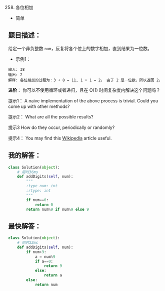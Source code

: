 258. 各位相加

- 简单

## 题目描述：
给定一个非负整数 ```num```，反复将各个位上的数字相加，直到结果为一位数。

- 示例1：

```
输入: 38
输出: 2
解释: 各位相加的过程为：3 + 8 = 11, 1 + 1 = 2。 由于 2 是一位数，所以返回 2。
```

**进阶**：
你可以不使用循环或者递归，且在 O(1) 时间复杂度内解决这个问题吗？

提示1：
A naive implementation of the above process is trivial. Could you come up with other methods?

提示2：
What are all the possible results?

提示3
How do they occur, periodically or randomly?

提示4：
You may find this [Wikipedia](https://en.wikipedia.org/wiki/Digital_root) article useful.
## 我的解答：
``` python
class Solution(object):
    # 用时36ms
    def addDigits(self, num):
        """
        :type num: int
        :rtype: int
        """
        if num==0:
            return 0
        return num%9 if num%9 else 9
```

## 最快解答：
``` python
class Solution(object):
    # 用时32ms
    def addDigits(self, num):
        if num>9:
            a = num%9
            if a==0:
                return 9
            else:
                return a
        else:
            return num
```

